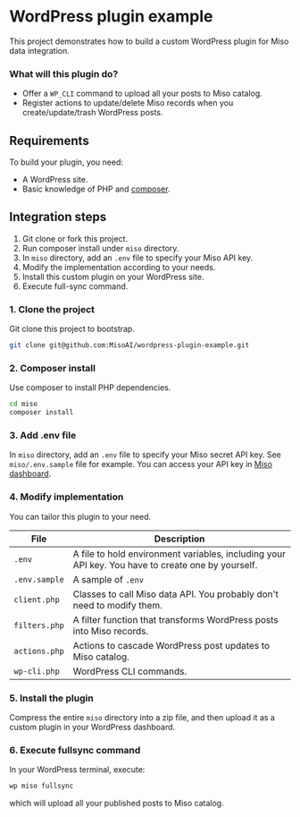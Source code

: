 # WordPress plugin example

This project demonstrates how to build a custom WordPress plugin for Miso data integration.

### What will this plugin do?

* Offer a `WP_CLI` command to upload all your posts to Miso catalog.
* Register actions to update/delete Miso records when you create/update/trash WordPress posts.

## Requirements

To build your plugin, you need:

* A WordPress site.
* Basic knowledge of PHP and [composer](https://getcomposer.org/).

## Integration steps

1. Git clone or fork this project.
1. Run composer install under `miso` directory.
1. In `miso` directory, add an `.env` file to specify your Miso API key.
1. Modify the implementation according to your needs.
1. Install this custom plugin on your WordPress site.
1. Execute full-sync command.

### 1. Clone the project

Git clone this project to bootstrap.

```sh
git clone git@github.com:MisoAI/wordpress-plugin-example.git
```

### 2. Composer install

Use composer to install PHP dependencies.

```sh
cd miso
composer install
```

### 3. Add .env file

In `miso` directory, add an `.env` file to specify your Miso secret API key. See `miso/.env.sample` file for example. You can access your API key in [Miso dashboard](https://dojo.askmiso.com/).

### 4. Modify implementation

You can tailor this plugin to your need.

| File | Description |
| --- | --- |
| `.env` | A file to hold environment variables, including your API key. You have to create one by yourself. |
| `.env.sample` | A sample of `.env` |
| `client.php` | Classes to call Miso data API. You probably don't need to modify them. |
| `filters.php` | A filter function that transforms WordPress posts into Miso records. |
| `actions.php` | Actions to cascade WordPress post updates to Miso catalog. |
| `wp-cli.php` | WordPress CLI commands. |

### 5. Install the plugin

Compress the entire `miso` directory into a zip file, and then upload it as a custom plugin in your WordPress dashboard.

### 6. Execute fullsync command

In your WordPress terminal, execute:

```sh
wp miso fullsync
```

which will upload all your published posts to Miso catalog.
